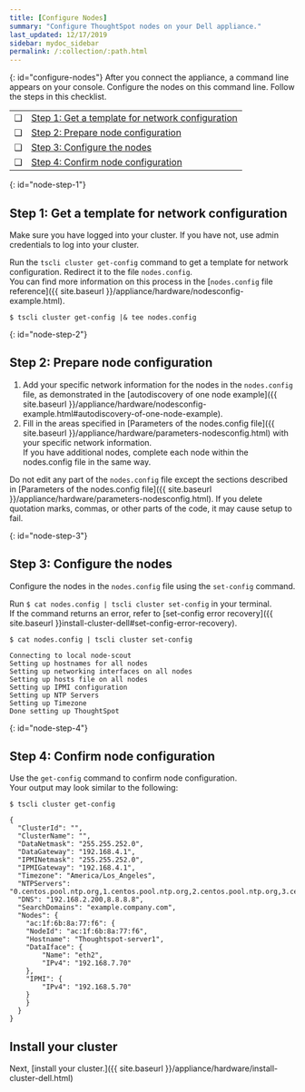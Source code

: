 ```yaml
---
title: [Configure Nodes]
summary: "Configure ThoughtSpot nodes on your Dell appliance."
last_updated: 12/17/2019
sidebar: mydoc_sidebar
permalink: /:collection/:path.html
---
```

{: id="configure-nodes"}
After you connect the appliance, a command line appears on your console. Configure the nodes on this command line. Follow the steps in this checklist.

<table>
  <tr>
    <td>&#10063;</td>
    <td><a href="configure-nodes-dell#node-step-1">Step 1: Get a template for network configuration</a></td>
  </tr>
  <tr>
    <td>&#10063;</td>
    <td><a href="configure-nodes-dell#node-step-2">Step 2: Prepare node configuration</a></td>
  </tr>
  <tr>
    <td>&#10063;</td>
    <td><a href="configure-nodes-dell#node-step-3">Step 3: Configure the nodes</a></td>
  </tr>
  <tr>
    <td>&#10063;</td>
    <td><a href="configure-nodes-dell#node-step-4">Step 4: Confirm node configuration</a></td>
  </tr>
</table>

{: id="node-step-1"}
## Step 1: Get a template for network configuration
Make sure you have logged into your cluster. If you have not, use admin credentials to log into your cluster.

Run the `tscli cluster get-config` command to get a template for network configuration. Redirect it to the file `nodes.config`.<br>
You can find more information on this process in the [`nodes.config` file reference]({{ site.baseurl }}/appliance/hardware/nodesconfig-example.html).

    $ tscli cluster get-config |& tee nodes.config

{: id="node-step-2"}
## Step 2: Prepare node configuration
1. Add your specific network information for the nodes in the `nodes.config` file, as demonstrated in the [autodiscovery of one node example]({{ site.baseurl }}/appliance/hardware/nodesconfig-example.html#autodiscovery-of-one-node-example).
2. Fill in the areas specified in [Parameters of the nodes.config file]({{ site.baseurl }}/appliance/hardware/parameters-nodesconfig.html) with your specific network information.<br>
If you have additional nodes, complete each node within the nodes.config file in the same way.

Do not edit any part of the `nodes.config` file except the sections described in [Parameters of the nodes.config file]({{ site.baseurl }}/appliance/hardware/parameters-nodesconfig.html). If you delete quotation marks, commas, or other parts of the code, it may cause setup to fail.

{: id="node-step-3"}
## Step 3: Configure the nodes
Configure the nodes in the `nodes.config` file using the `set-config` command.

Run `$ cat nodes.config | tscli cluster set-config` in your terminal.<br>
If the command returns an error, refer to [set-config error recovery]({{ site.baseurl }}install-cluster-dell#set-config-error-recovery).<br>
```
$ cat nodes.config | tscli cluster set-config

Connecting to local node-scout
Setting up hostnames for all nodes
Setting up networking interfaces on all nodes
Setting up hosts file on all nodes
Setting up IPMI configuration
Setting up NTP Servers
Setting up Timezone
Done setting up ThoughtSpot
```

{: id="node-step-4"}
## Step 4: Confirm node configuration
Use the `get-config` command to confirm node configuration.<br>
Your output may look similar to the following:
```
$ tscli cluster get-config

{
  "ClusterId": "",
  "ClusterName": "",
  "DataNetmask": "255.255.252.0",
  "DataGateway": "192.168.4.1",
  "IPMINetmask": "255.255.252.0",
  "IPMIGateway": "192.168.4.1",
  "Timezone": "America/Los_Angeles",
  "NTPServers": "0.centos.pool.ntp.org,1.centos.pool.ntp.org,2.centos.pool.ntp.org,3.centos.pool.ntp.org",
  "DNS": "192.168.2.200,8.8.8.8",
  "SearchDomains": "example.company.com",
  "Nodes": {
	"ac:1f:6b:8a:77:f6": {
  	"NodeId": "ac:1f:6b:8a:77:f6",
  	"Hostname": "Thoughtspot-server1",
  	"DataIface": {
    	"Name": "eth2",
    	"IPv4": "192.168.7.70"
  	},
  	"IPMI": {
    	"IPv4": "192.168.5.70"
  	}
	}
  }
}
```

## Install your cluster
Next, [install your cluster.]({{ site.baseurl }}/appliance/hardware/install-cluster-dell.html)
